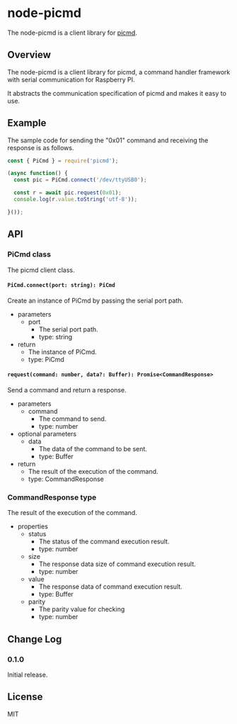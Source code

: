 node-picmd
=====

The node-picmd is a client library for [picmd](https://github.com/ushiboy/pi-cmd).

## Overview

The node-picmd is a client library for picmd, a command handler framework with serial communication for Raspberry PI.

It abstracts the communication specification of picmd and makes it easy to use.

## Example

The sample code for sending the "0x01" command and receiving the response is as follows.

```javascript
const { PiCmd } = require('picmd');

(async function() {
  const pic = PiCmd.connect('/dev/ttyUSB0');

  const r = await pic.request(0x01);
  console.log(r.value.toString('utf-8'));

}());
```

## API

### PiCmd class

The picmd client class.

#### `PiCmd.connect(port: string): PiCmd`

Create an instance of PiCmd by passing the serial port path.

* parameters
  * port
    * The serial port path.
    * type: string
* return
  * The instance of PiCmd.
  * type: PiCmd

#### `request(command: number, data?: Buffer): Promise<CommandResponse>`

Send a command and return a response.

* parameters
  * command
    * The command to send.
    * type: number
* optional parameters
  * data
    * The data of the command to be sent.
    * type: Buffer
* return
  * The result of the execution of the command.
  * type: CommandResponse

### CommandResponse type

The result of the execution of the command.

* properties
  * status
    * The status of the command execution result.
    * type: number
  * size
    * The response data size of command execution result.
    * type: number
  * value
    * The response data of command execution result.
    * type: Buffer
  * parity
    * The parity value for checking
    * type: number

## Change Log

### 0.1.0

Initial release.

## License

MIT